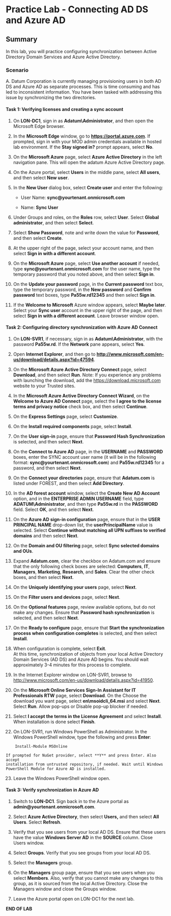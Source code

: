 # Practice Lab - Connecting AD DS and Azure AD

## Summary

In this lab, you will practice configuring synchronization between Active Directory Domain Services and Azure Active Directory.

### Scenario

A. Datum Corporation is currently managing provisioning users in both AD DS and Azure AD as separate processes.  This is time consuming and has led to inconsistent information. You have been tasked with addressing this issue by synchronizing the two directories.

#### Task 1: Verifying licenses and creating a sync account

1.  On **LON-DC1**, sign in as **Adatum\\Administrator**, and then open the
    Microsoft Edge browser.

2.  In the **Microsoft Edge** window, go to **https://portal.azure.com**. If
    prompted, sign in with your MOD admin credentials available in hosted lab
    environment. If the **Stay signed in?** prompt appears, select **No**.

3.  On the **Microsoft Azure** page, select **Azure Active Directory** in the
    left navigation pane. This will open the adatum Azure Active Directory page.

4.  On the Azure portal, select **Users** in the middle pane, select **All
    users**, and then select **New user**.

5.  In the **New User** dialog box, select **Create user** and enter the following:

    -  User Name: **sync\@yourtenant.onmicrosoft.com**

    -  Name: **Sync User**

6. Under Groups and roles, on the **Roles** row, select **User**. 
    Select **Global administrator**, and then select **Select**.

7.  Select **Show Password**, note and write down the value for **Password**, and
    then select **Create**.

8.  At the upper right of the page, select your account name, and then select
    **Sign in with a different account**.

9. On the **Microsoft Azure** page, select **Use another account** if needed,
    type **sync\@yourtenant.onmicrosoft.com** for the user name, type the
    temporary password that you noted above, and then select **Sign in**.

10. On the **Update your password** page, in the **Current password** text box,
    type the temporary password, in the **New password** and **Confirm
    password** text boxes, type **Pa55w.rd12345** and then select **Sign in**.

11. If the **Welcome to Microsoft** Azure window appears, select **Maybe later**.
    Select your **Sync user** account in the upper right of the page, and then
    select **Sign in with a different account**. Leave browser window open.

#### Task 2: Configuring directory synchronization with Azure AD Connect

1.  On **LON-SVR1**, if necessary, sign in as **Adatum\\Administrator**, with
    the password **Pa55w.rd**. If the **Network** pane appears, select **Yes**.

2.  Open **Internet Explorer**, and then go to
    **http://www.microsoft.com/en-us/download/details.aspx?id=47594**.

3.  On the **Microsoft Azure Active Directory Connect** page, select
    **Download**, and then select **Run**. Note: If you experience any problems
    with launching the download, add the https://download.microsoft.com website
    to your Trusted sites.

4.  In the **Microsoft Azure Active Directory Connect Wizard**, on the **Welcome
    to Azure AD Connect** page, select the **I agree to the license terms and
    privacy notice** check box, and then select **Continue**.

5.  On the **Express Settings** page, select **Customize**.

6.  On the **Install required components** page, select **Install**.

7.  On the **User sign-in** page, ensure that **Password Hash Synchronization**
    is selected, and then select **Next**.

8.  On the **Connect to Azure AD** page, in the **USERNAME** and **PASSWORD**
    boxes, enter the SYNC account user name (it will be in the following format:
    **sync\@yourtenant.onmicrosoft.com**) and **Pa55w.rd12345** for a password, and
    then select **Next**.

9.  On the **Connect your directories** page, ensure that **Adatum.com** is listed
    under FOREST, and then select **Add Directory**.

10. In the **AD forest account** window, select the **Create New AD Account**
    option, and in the **ENTERPRISE ADMIN USERNAME** field, type
    **ADATUM\\Administrator**, and then type **Pa55w.rd** in the **PASSWORD**
    field. Select **OK**, and then select **Next**.

11. On the **Azure AD sign-in configuration** page, ensure that in the **USER
    PRINCIPAL NAME** drop-down list, the **userPrincipalName** value is
    selected. Select **Continue without matching all UPN suffixes to verified
    domains** and then select **Next**.

12. On the **Domain and OU filtering** page, select **Sync selected domains and
    OUs**.

13. Expand **Adatum.com**, clear the checkbox on Adatum.com and ensure that the
    only following check boxes are selected: **Computers**, **IT**,
    **Managers**, **Marketing**, **Research**, and **Sales**. Clear the other
    check boxes, and then select **Next**.

14. On the **Uniquely identifying your users** page, select **Next**.

15. On the **Filter users and devices** page, select **Next**.

16. On the **Optional features** page, review available options, but do not make
    any changes. Ensure that **Password hash synchronization** is selected, and
    then select **Next**.

17. On the **Ready to configure** page, ensure that **Start the synchronization
    process when configuration completes** is selected, and then select
    **Install**.

18. When configuration is complete, select **Exit**.  
    At this time, synchronization of objects from your local Active Directory
    Domain Services (AD DS) and Azure AD begins. You should wait approximately
    3-4 minutes for this process to complete.

19. In the Internet Explorer window on LON-SVR1, browse to
    <http://www.microsoft.com/en-us/download/details.aspx?id=41950>.

20. On the **Microsoft Online Services Sign-In Assistant for IT Professionals
    RTW** page, select **Download**. On the Choose the download you want page,
    select **en\\msoidcli_64.msi** and select **Next**. Select **Run**. Allow pop-ups
    or Disable pop-up blocker if needed.

21. Select **I accept the terms in the License Agreement** and select **Install**.
    When installation is done select **Finish**.

22. On LON-SVR1, run Windows PowerShell as Administrator. In the Windows
    PowerShell window, type the following and press **Enter**: 
    
```
    Install-Module MSOnline

```    
    If prompted for NuGet provider, select **Y** and press Enter. Also accept
    installation from untrusted repository, if needed. Wait until Windows
    PowerShell Module for Azure AD is installed.

23. Leave the Windows PowerShell window open.

#### Task 3: Verify synchronization in Azure AD

1.  Switch to **LON-DC1**. Sign back in to the Azure portal as **admin\@yourtenant.onmicrosoft.com**.

2.  Select  **Azure Active Directory**, then select **Users,** and then select **All Users**. Select **Refresh**.

3.  Verify that you see users from your local AD DS. Ensure that these users
    have the value **Windows Server AD** in the **SOURCE** column. Close Users
    window.

4.  Select **Groups**. Verify that you see groups from your local AD DS.

5.  Select the **Managers** group.

6.  On the **Managers** group page, ensure that you see users when you select
    **Members**. Also, verify that you cannot make any changes to this group, as
    it is sourced from the local Active Directory. Close the Managers window and
    close the Groups window.

7.  Leave the Azure portal open on LON-DC1 for the next lab.

**END OF LAB**